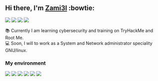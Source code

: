 ## Hi there, I'm [Zami3l](https://zami3l.com/) :bowtie:
[![](https://img.shields.io/badge/-4033%20CAE0%20604E%204323%2060A3%20EDD0%20286B%20DBD8%20CC48%2081EA-blue?style=for-the-badge&label=GPG&logo=gnu-privacy-guard&logoColor=white)](https://zami3l.com/key.asc)
[![](https://img.shields.io/badge/-zami3l.com-green?style=for-the-badge&label=website&logo=red-hat&logoColor=white)](https://zami3l.com/)
[![](https://img.shields.io/badge/-tryhackme-c11111?style=for-the-badge&label=training&logo=tryhackme&logoColor=white)](https://tryhackme.com/p/zami3l)
[![](https://img.shields.io/badge/-rootme-black?style=for-the-badge&label=training&logo=hackaday&logoColor=white)](https://www.root-me.org/Zami3l)


:books: Currently I am learning cybersecurity and training on TryHackMe and Root Me.  
:computer: Soon, I will to work as a System and Network administrator speciality GNU/linux.

### My environment
[![](https://img.shields.io/badge/-archlinux-118cc6?style=for-the-badge&label=GNU/Linux&logo=arch-linux&logoColor=white)](https://archlinux.org/)
[![](https://img.shields.io/badge/-neovim-19953f?style=for-the-badge&label=text%20editor&logo=neovim&logoColor=white)](https://neovim.io/)
[![](https://img.shields.io/badge/-xfce-blue?style=for-the-badge&label=desktop&logo=xfce&logoColor=white)](https://www.xfce.org/)
[![](https://img.shields.io/badge/-alacritty-c0392b?style=for-the-badge&label=terminal&logo=gnu-bash&logoColor=white)](https://github.com/alacritty/alacritty)
[![](https://img.shields.io/badge/-tmux-4cd137?style=for-the-badge&label=terminal&logo=tmux&logoColor=white)](https://github.com/tmux/tmux/wiki)
[![](https://img.shields.io/badge/-zsh-7f8c8d?style=for-the-badge&label=shell&logo=gnu-bash&logoColor=white)](https://ohmyz.sh/)
